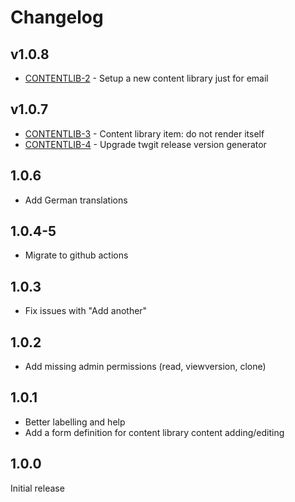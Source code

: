 # Changelog

## v1.0.8

* [CONTENTLIB-2](https://projects.pixl8.london/browse/CONTENTLIB-2) - Setup a new content library just for email

## v1.0.7

* [CONTENTLIB-3](https://projects.pixl8.london/browse/CONTENTLIB-3) - Content library item: do not render itself
* [CONTENTLIB-4](https://projects.pixl8.london/browse/CONTENTLIB-4) - Upgrade twgit release version generator

## 1.0.6

* Add German translations

## 1.0.4-5

* Migrate to github actions

## 1.0.3

* Fix issues with "Add another"

## 1.0.2

* Add missing admin permissions (read, viewversion, clone)

## 1.0.1

* Better labelling and help
* Add a form definition for content library content adding/editing

## 1.0.0

Initial release
